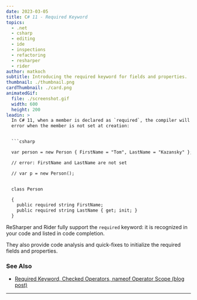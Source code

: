 ```yaml
---
date: 2023-03-05
title: C# 11 - Required Keyword
topics:
  - .net
  - csharp
  - editing
  - ide
  - inspections
  - refactoring
  - resharper
  - rider
author: matkoch
subtitle: Introducing the required keyword for fields and properties.
thumbnail: ./thumbnail.png
cardThumbnail: ./card.png
animatedGif:
  file: ./screenshot.gif
  width: 600
  height: 200
leadin: >
  In C# 11, when a member is declared as `required`, the compiler will issue an
  error when the member is not set at creation:


  ```csharp

  var person = new Person { FirstName = "Tom", LastName = "Kazansky" };

  // error: FirstName and LastName are not set

  // var p = new Person();


  class Person

  {
    public required string FirstName;
    public required string LastName { get; init; }
  }

  ```


  ReSharper and Rider fully support the `required` keyword: it is recognized in
  your code and listed in code completion.

  They also provide code analysis and quick-fixes to initialize the required
  fields and properties.


  ### See Also

  - [Required Keyword, Checked Operators, nameof Operator Scope (blog
  post)](https://blog.jetbrains.com/dotnet/2023/03/06/required-keyword-checked-operators-nameof-operator-scope-using-csharp-11-in-rider-and-resharper/)
---
```


